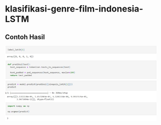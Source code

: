 # klasifikasi-genre-film-indonesia-LSTM
## Contoh Hasil
<img src="https://github.com/taufiq26127/klasifikasi-genre-film-indonesia-LSTM/blob/main/images/hasil1.jpg?raw=true" alt="Deskripsi Gambar" width="500"/>

